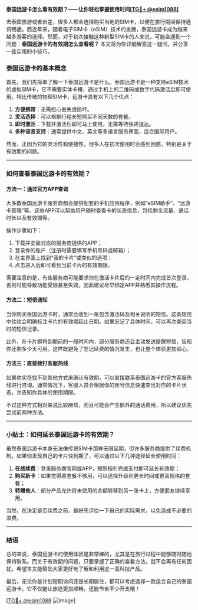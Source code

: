 **泰国远游卡怎么看有效期？——让你轻松掌握使用时间[[TG💪+ @esim1088](https://t.me/s/esim1088)]**

去泰国旅游或者出差，很多人都会选择购买当地的SIM卡，以便在旅行期间保持通讯畅通。而近年来，随着电子SIM卡（eSIM）技术的发展，泰国远游卡成为越来越多游客的选择。然而，对于初次接触这种新型SIM卡的人来说，可能会遇到一个问题：**泰国远游卡的有效期怎么查看呢？** 本文将为你详细解答这一疑问，并分享一些实用的小技巧。

### 泰国远游卡的基本概念

首先，我们先简单了解一下泰国远游卡是什么。泰国远游卡是一种支持eSIM技术的虚拟SIM卡，它不需要实体卡槽，通过手机上的二维码或数字代码激活后即可使用。相比传统的物理SIM卡，远游卡具有以下几个优点：

1. **方便携带**：无需担心丢失或损坏。
2. **灵活选择**：可以根据行程长短购买不同天数的套餐。
3. **即时激活**：下载并激活后即可马上使用，无需等待快递送达。
4. **多种语言支持**：通常提供中文、英文等多语言服务界面，适合国际用户。

然而，正因为它的灵活性和便捷性，很多人在初次使用时会感到困惑，特别是关于有效期的问题。

---

### 如何查看泰国远游卡的有效期？

#### 方法一：通过官方APP查询

大多数泰国远游卡服务商都会提供配套的手机应用程序，例如“eSIM助手”、“远游卡管理”等。这些APP可以帮助用户随时查看卡的状态信息，包括剩余流量、通话时长以及有效期等。

操作步骤如下：
1. 下载并安装对应的服务商提供的APP；
2. 登录你的账户（注册时需要填写手机号码或邮箱）；
3. 在主界面上找到“我的卡片”或类似的选项；
4. 点击进入后即可看到当前卡片的有效期限。

需要注意的是，有些服务商可能要求你在激活卡片后的一定时间内完成首次登录，否则可能导致功能受限甚至失效。因此建议尽早绑定APP并熟悉其操作流程。

#### 方法二：短信通知

当你购买泰国远游卡时，通常会收到一条包含激活码及相关说明的短信。这条短信中往往会明确标注卡片的有效期起止日期。如果忘记了具体时间，可以再次查阅当时的短信记录。

此外，在卡片即将到期前的一段时间内，部分服务商还会主动发送提醒短信，告知你还剩多少天可用。这样既避免了忘记续费的情况发生，也让整个体验更加贴心。

#### 方法三：直接拨打客服热线

如果你实在找不到其他方式来确认有效期，可以直接联系泰国远游卡的官方客服热线进行咨询。通常情况下，客服人员会根据你的账号信息快速查出对应的卡片状态，并告知你具体的使用期限。

不过这种方式相对来说比较麻烦，而且可能会产生额外的通话费用，所以建议优先尝试前两种方法。

---

### 小贴士：如何延长泰国远游卡的有效期？

虽然泰国远游卡本身无法像传统SIM卡那样无限延期，但许多服务商提供了续费机制。如果你发现自己的卡片快到期了，可以通过以下几种途径延长使用时间：

1. **在线续费**：登录服务商官网或APP，按照指引完成支付即可延长有效期；
2. **购买新卡**：如果觉得原套餐不够用，可以选择升级到更长时间或更高规格的套餐；
3. **转赠他人**：部分产品允许将未使用的余额转移到另一张卡上，方便朋友继续享用。

当然，在决定是否续费之前，最好先评估一下自己的实际需求，以免造成不必要的浪费。

---

### 结语

总的来说，泰国远游卡的使用体验是非常棒的，尤其是在旅行过程中能够随时随地保持联系。而关于有效期的问题，只要掌握了正确的查看方法，就不会再有任何困扰。希望本文能帮助大家更好地了解和利用这一高科技产品。

最后，无论你是计划短期访问还是长期居住，都可以考虑选择一款适合自己的泰国远游卡。它不仅能让旅途更加顺畅，还能节省不少开支哦！

[[TG💪+ @esim1088](https://t.me/s/esim1088) ![Image](https://i.postimg.cc/4NQfJmqS/Snipaste-2025-05-13-00-14-12.png)]